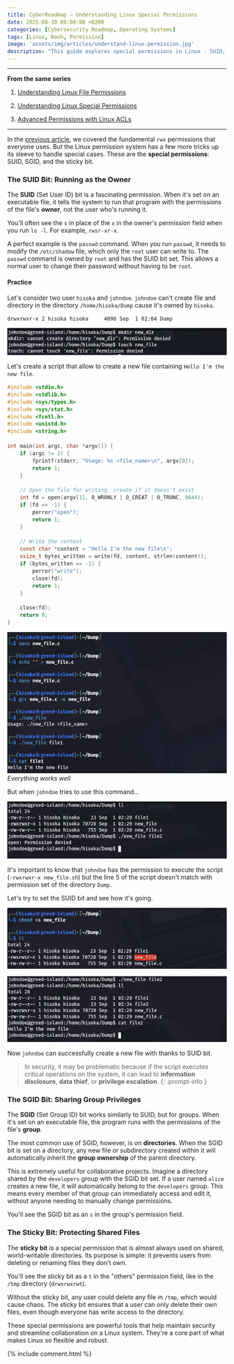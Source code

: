```yaml
---
title: CyberRoadmap — Understanding Linux Special Permissions
date: 2025-08-30 08:00:00 +0200
categories: [Cybersecurity Roadmap, Operating Systems]
tags: [Linux, Bash, Permission]
image: 'assets/img/articles/understand-linux-permission.jpg'
description: "This guide explores special permissions in Linux - SUID, SGID, and the sticky bit. Discover how these advanced tools can enhance security and facilitate collaboration on your system."
---
```


---

**From the same series**

1. [Understanding Linux File Permissions](https://cyber-owl.xyz/posts/ROADMAPCYBER_Understanding_Linux_File_Permissions_Part_1/)

2. [Understanding Linux Special Permissions](https://cyber-owl.xyz/posts/ROADMAPCYBER_Understanding_Linux_File_Permissions_Part_2/)

3. [Advanced Permissions with Linux ACLs](https://cyber-owl.xyz/posts/ROADMAPCYBER_Understanding_Linux_File_Permissions_Part_3/)

---

In the [previous article](https://cyber-owl.xyz/posts/ROADMAPCYBER_Understanding_Linux_File_Permissions_Part_1/), we covered the fundamental `rwx` permissions that everyone uses. But the Linux permission system has a few more tricks up its sleeve to handle special cases. These are the **special permissions**: SUID, SGID, and the sticky bit.

### The SUID Bit: Running as the Owner

The **SUID** (Set User ID) bit is a fascinating permission. When it's set on an executable file, it tells the system to run that program with the permissions of the file's **owner**, not the user who's running it.

You'll often see the `s` in place of the `x` in the owner's permission field when you run `ls -l`. For example, `rwsr-xr-x`.

A perfect example is the `passwd` command. When you run `passwd`, it needs to modify the `/etc/shadow` file, which only the `root` user can write to. The `passwd` command is owned by `root` and has the SUID bit set. This allows a normal user to change their password without having to be `root`.

#### Practice

Let's consider two user `hisoka` and `johndoe`. `johndoe` can't create file and directory in the directory `/home/hisoka/Dump` cause it's owned by `hisoka`.

```bash
drwxrwxr-x 2 hisoka hisoka     4096 Sep  1 02:04 Dump
```

![](assets/img/2025-09-06-Understanding-linux-permission-2/screen1.png)

Let's create a script that allow to create a new file containing `Hello I'm the new file`.

```c
#include <stdio.h>
#include <stdlib.h>
#include <sys/types.h>
#include <sys/stat.h>
#include <fcntl.h>
#include <unistd.h>
#include <string.h>

int main(int argc, char *argv[]) {
    if (argc != 2) {
        fprintf(stderr, "Usage: %s <file_name>\n", argv[0]);
        return 1;
    }

    // Open the file for writing, create if it doesn't exist
    int fd = open(argv[1], O_WRONLY | O_CREAT | O_TRUNC, 0644);
    if (fd == -1) {
        perror("open");
        return 1;
    }

    // Write the content
    const char *content = "Hello I'm the new file\n";
    ssize_t bytes_written = write(fd, content, strlen(content));
    if (bytes_written == -1) {
        perror("write");
        close(fd);
        return 1;
    }

    close(fd);
    return 0;
}

```

![](assets/img/2025-09-06-Understanding-linux-permission-2/screen2.png)
_Everything works well_

But when `johndoe` tries to use this command...

![](assets/img/2025-09-06-Understanding-linux-permission-2/screen3.png)

It's important to know that `johndoe` has the permission to execute the script (`-rwxrwxr-x new_file.sh`) but the line 5 of the script doesn't match with permission set of the directory `Dump`.

Let's try to set the SUID bit and see how it's going.

![](assets/img/2025-09-06-Understanding-linux-permission-2/screen4.png)

![](assets/img/2025-09-06-Understanding-linux-permission-2/screen5.png)

Now `johndoe` can successfully create a new file with thanks to SUID bit.

> In security, it may be problematic because if the script executes critical operations on the system, it can lead to **information disclosure**, **data thief**, or **privilege escalation**.
{: .prompt-info }

### The SGID Bit: Sharing Group Privileges

The **SGID** (Set Group ID) bit works similarly to SUID, but for groups. When it's set on an executable file, the program runs with the permissions of the file's **group**.

The most common use of SGID, however, is on **directories**. When the SGID bit is set on a directory, any new file or subdirectory created within it will automatically inherit the **group ownership** of the parent directory.

This is extremely useful for collaborative projects. Imagine a directory shared by the `developers` group with the SGID bit set. If a user named `alice` creates a new file, it will automatically belong to the `developers` group. This means every member of that group can immediately access and edit it, without anyone needing to manually change permissions.

You'll see the SGID bit as an `s` in the group's permission field.
    

### The Sticky Bit: Protecting Shared Files

The **sticky bit** is a special permission that is almost always used on shared, world-writable directories. Its purpose is simple: it prevents users from deleting or renaming files they don't own.

You'll see the sticky bit as a `t` in the "others" permission field, like in the `/tmp` directory (`drwxrwxrwt`).

Without the sticky bit, any user could delete any file in `/tmp`, which would cause chaos. The sticky bit ensures that a user can only delete their own files, even though everyone has write access to the directory.

These special permissions are powerful tools that help maintain security and streamline collaboration on a Linux system. They're a core part of what makes Linux so flexible and robust.


{% include comment.html %}